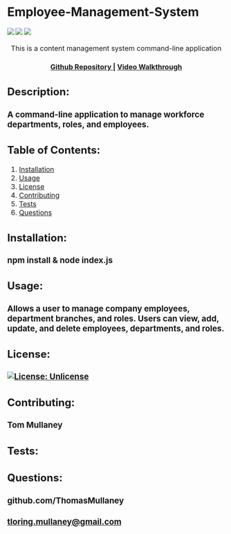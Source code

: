 # Employee-Management-System

<div>
    <h4>
    </a>
    <a href="https://github.com/ThomasMullaney/Employee-Managment-System/stargazers"><img src="https://img.shields.io/github/stars/ThomasMullaney/Employee-Managment-System.svg?style=plasticr"/></a>
    <a href="https://github.com/ThomasMullaney/Employee-Managment-System/commits/master"><img src="https://img.shields.io/github/last-commit/ThomasMullaney/Employee-Managment-System.svg?style=plasticr"/></a>
        <a href="https://github.com/ThomasMullaney/Employee-Managment-System/commits/master"><img src="https://img.shields.io/github/commit-activity/y/ThomasMullaney/Employee-Managment-System.svg?style=plasticr"/></a>
    </h4>
</div>

<p align="center"><font size="3">
This is a content management system command-line application</p>
<div align="center"><a name="menu"></a>
  <h4>
    <a href="https://github.com/ThomasMullaney/Employee-Managment-System">
      Github Repository
    </a>
<span> | </span>
<a href="img/Untitled_Nov 16 2020 3_04PM.webm">
      Video Walkthrough
    </a>
  </h4>
</div>



## Description:
### A command-line application to manage workforce departments, roles, and employees.

## Table of Contents:
     
1. [Installation](#installation)
2. [Usage](#usage)
3. [License](#license)
4. [Contributing](#contributing)
5. [Tests](#tests)
6. [Questions](#questions) 

## Installation: 
### npm install & node index.js

## Usage:
### Allows a user to manage company employees, department branches, and roles. Users can view,  add, update, and delete employees, departments, and roles. 

## License:
### [![License: Unlicense](https://img.shields.io/badge/license-Unlicense-blue.svg)](http://unlicense.org/)
    
## Contributing:
### Tom Mullaney

## Tests:
### 

    
## Questions:
### github.com/ThomasMullaney
### tloring.mullaney@gmail.com
    
